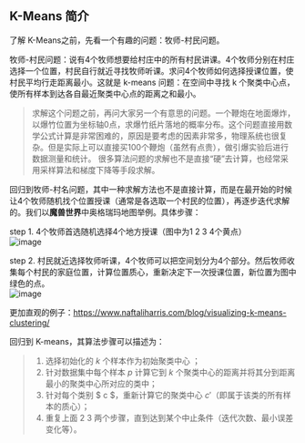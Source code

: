 ## K-Means 简介

了解 K-Means之前，先看一个有趣的问题：牧师-村民问题。

牧师-村民问题：说有4个牧师想要给村庄中的所有村民讲课。4个牧师分别在村庄选择一个位置，村民自行就近寻找牧师听课。求问4个牧师如何选择授课位置，使村民平均行走距离最小。这就是 k-means 问题：在空间中寻找 k 个聚类中心点，使所有样本到达各自最近聚类中心点的距离之和最小。

> 求解这个问题之前，再问大家另一个有意思的问题。一个鞭炮在地面爆炸，以爆竹位置为坐标轴0点，求爆竹纸片落地的概率分布。这个问题直接用数学公式计算是非常困难的，原因是要考虑的因素非常多，物理系统也很复杂。但是实际上可以直接买100个鞭炮（虽然有点贵），做引爆实验后进行数据测量和统计。
> 很多算法问题的求解也不是直接“硬”去计算，也经常采用采样算法和梯度下降等手段求解。

回归到牧师-村名问题，其中一种求解方法也不是直接计算，而是在最开始的时候让4个牧师随机找个位置授课（通常是各选取一个村民的位置），再逐步迭代求解的。我们以**魔兽世界**中奥格瑞玛地图举例。具体步骤：

step 1. 4个牧师首选随机选择4个地方授课（图中为1 2 3 4个黄点）  
![image](https://user-images.githubusercontent.com/80689631/111160872-7e64de00-85d5-11eb-9fa1-71664aeac5d7.png)

step 2. 村民就近选择牧师听课，4个牧师可以把空间划分为4个部分。然后牧师收集每个村民的家庭位置，计算位置质心，重新决定下一次授课位置，新位置为图中绿色的点。  
![image](https://user-images.githubusercontent.com/80689631/111160928-8b81cd00-85d5-11eb-8acb-3f834b0b7671.png)

更加直观的例子：https://www.naftaliharris.com/blog/visualizing-k-means-clustering/

回归到 K-means，其算法步骤可以描述为：
> 1. 选择初始化的 $k$ 个样本作为初始聚类中心  ；
> 2. 针对数据集中每个样本 $p$ 计算它到 $k$ 个聚类中心的距离并将其分到距离最小的聚类中心所对应的类中；
> 3. 针对每个类别 $ c $，重新计算它的聚类中心 $c'$（即属于该类的所有样本的质心）；
> 4. 重复上面 2 3 两个步骤，直到达到某个中止条件（迭代次数、最小误差变化等）。


